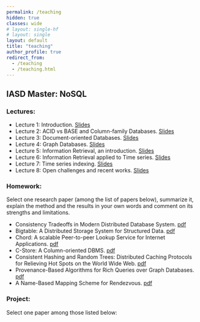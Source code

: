 ```yaml
---
permalink: /teaching
hidden: true
classes: wide
# layout: single-hf
# layout: single
layout: default
title: "teaching"
author_profile: true
redirect_from: 
  - /teaching
  - /teaching.html
---
```


## IASD Master: NoSQL

### Lectures:

  - Lecture 1: Introduction. [Slides]()
  - Lecture 2: ACID vs BASE and Column-family Databases. [Slides]()
  - Lecture 3: Document-oriented Databases. [Slides]()
  - Lecture 4: Graph Databases. [Slides]()
  - Lecture 5: Information Retrieval, an introduction. [Slides]()
  - Lecture 6: Information Retrieval applied to Time series. [Slides]()
  - Lecture 7: Time series indexing. [Slides]()
  - Lecture 8: Open challenges and recent works. [Slides]()

### Homework:

Select one research paper (among the list of papers below), summarize it, explain the method and the results in your own words and comment on its strengths and limitations.


- Consistency Tradeoffs in Modern Distributed Database System. [pdf]()
- Bigtable: A Distributed Storage System for Structured Data. [pdf]()
- Chord: A scalable Peer-to-peer Lookup Service for Internet Applications. [pdf]()
- C-Store: A Column-oriented DBMS. [pdf]()
- Consistent Hashing and Random Trees: Distributed Caching Protocols for Relieving Hot Spots on the World Wide Web. [pdf]()
- Provenance-Based Algorithms for Rich Queries over Graph Databases. [pdf]()
- A Name-Based Mapping Scheme for Rendezvous. [pdf]()

### Project:

Select one paper among those listed below:
